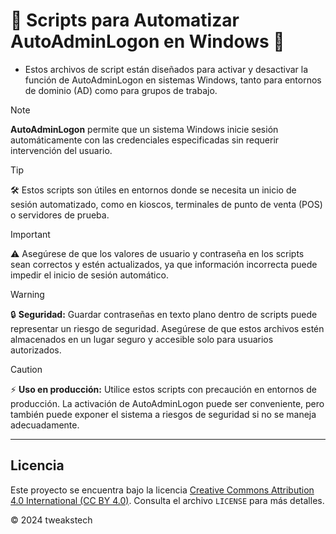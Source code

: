 # 🔧 Scripts para Automatizar AutoAdminLogon en Windows 🔧

- Estos archivos de script están diseñados para activar y desactivar la función de AutoAdminLogon en sistemas Windows, tanto para entornos de dominio (AD) como para grupos de trabajo. 

> [!NOTE]
> **AutoAdminLogon** permite que un sistema Windows inicie sesión automáticamente con las credenciales especificadas sin requerir intervención del usuario.

> [!TIP]
> 🛠️ Estos scripts son útiles en entornos donde se necesita un inicio de sesión automatizado, como en kioscos, terminales de punto de venta (POS) o servidores de prueba.

> [!IMPORTANT]
> ⚠️ Asegúrese de que los valores de usuario y contraseña en los scripts sean correctos y estén actualizados, ya que información incorrecta puede impedir el inicio de sesión automático.

> [!WARNING]
> 🔒 **Seguridad:** Guardar contraseñas en texto plano dentro de scripts puede representar un riesgo de seguridad. Asegúrese de que estos archivos estén almacenados en un lugar seguro y accesible solo para usuarios autorizados.

> [!CAUTION]
> ⚡ **Uso en producción:** Utilice estos scripts con precaución en entornos de producción. La activación de AutoAdminLogon puede ser conveniente, pero también puede exponer el sistema a riesgos de seguridad si no se maneja adecuadamente.


---


## Licencia

 Este proyecto se encuentra bajo la licencia [Creative Commons Attribution 4.0 International (CC BY 4.0)](https://creativecommons.org/licenses/by/4.0/). Consulta el archivo `LICENSE` para más detalles.

© 2024 tweakstech
